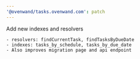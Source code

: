 ```yaml
---
'@ovenwand/tasks.ovenwand.com': patch
---
```


Add new indexes and resolvers

    - resolvers: findCurrentTask, findTasksByDueDate
    - indexes: tasks_by_schedule, tasks_by_due_date
    - Also improves migration page and api endpoint
